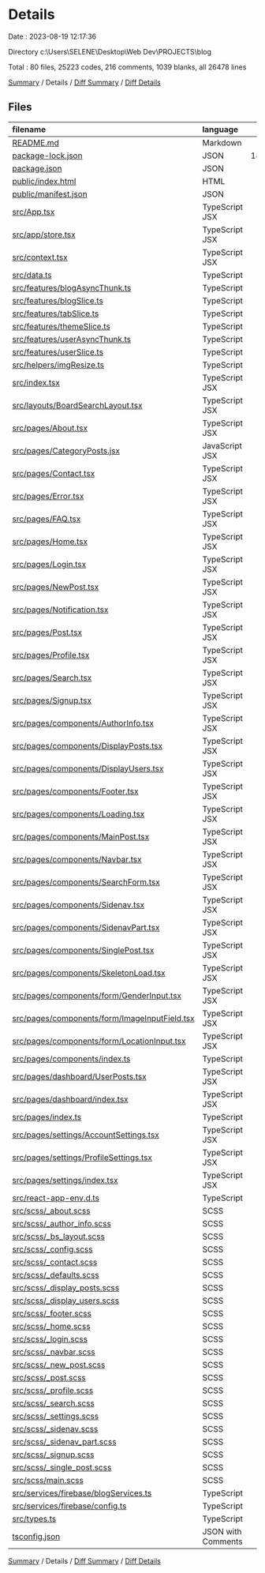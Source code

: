 # Details

Date : 2023-08-19 12:17:36

Directory c:\\Users\\SELENE\\Desktop\\Web Dev\\PROJECTS\\blog

Total : 80 files,  25223 codes, 216 comments, 1039 blanks, all 26478 lines

[Summary](results.md) / Details / [Diff Summary](diff.md) / [Diff Details](diff-details.md)

## Files
| filename | language | code | comment | blank | total |
| :--- | :--- | ---: | ---: | ---: | ---: |
| [README.md](/README.md) | Markdown | 26 | 0 | 21 | 47 |
| [package-lock.json](/package-lock.json) | JSON | 18,048 | 0 | 1 | 18,049 |
| [package.json](/package.json) | JSON | 60 | 0 | 1 | 61 |
| [public/index.html](/public/index.html) | HTML | 17 | 0 | 1 | 18 |
| [public/manifest.json](/public/manifest.json) | JSON | 25 | 0 | 1 | 26 |
| [src/App.tsx](/src/App.tsx) | TypeScript JSX | 151 | 0 | 14 | 165 |
| [src/app/store.tsx](/src/app/store.tsx) | TypeScript JSX | 17 | 0 | 3 | 20 |
| [src/context.tsx](/src/context.tsx) | TypeScript JSX | 71 | 0 | 8 | 79 |
| [src/data.ts](/src/data.ts) | TypeScript | 122 | 0 | 9 | 131 |
| [src/features/blogAsyncThunk.ts](/src/features/blogAsyncThunk.ts) | TypeScript | 4 | 0 | 3 | 7 |
| [src/features/blogSlice.ts](/src/features/blogSlice.ts) | TypeScript | 111 | 5 | 22 | 138 |
| [src/features/tabSlice.ts](/src/features/tabSlice.ts) | TypeScript | 14 | 0 | 4 | 18 |
| [src/features/themeSlice.ts](/src/features/themeSlice.ts) | TypeScript | 13 | 0 | 5 | 18 |
| [src/features/userAsyncThunk.ts](/src/features/userAsyncThunk.ts) | TypeScript | 61 | 1 | 6 | 68 |
| [src/features/userSlice.ts](/src/features/userSlice.ts) | TypeScript | 35 | 0 | 4 | 39 |
| [src/helpers/imgResize.ts](/src/helpers/imgResize.ts) | TypeScript | 63 | 0 | 14 | 77 |
| [src/index.tsx](/src/index.tsx) | TypeScript JSX | 18 | 0 | 2 | 20 |
| [src/layouts/BoardSearchLayout.tsx](/src/layouts/BoardSearchLayout.tsx) | TypeScript JSX | 176 | 0 | 16 | 192 |
| [src/pages/About.tsx](/src/pages/About.tsx) | TypeScript JSX | 75 | 0 | 10 | 85 |
| [src/pages/CategoryPosts.jsx](/src/pages/CategoryPosts.jsx) | JavaScript JSX | 5 | 0 | 3 | 8 |
| [src/pages/Contact.tsx](/src/pages/Contact.tsx) | TypeScript JSX | 63 | 0 | 9 | 72 |
| [src/pages/Error.tsx](/src/pages/Error.tsx) | TypeScript JSX | 8 | 0 | 5 | 13 |
| [src/pages/FAQ.tsx](/src/pages/FAQ.tsx) | TypeScript JSX | 5 | 0 | 3 | 8 |
| [src/pages/Home.tsx](/src/pages/Home.tsx) | TypeScript JSX | 60 | 2 | 10 | 72 |
| [src/pages/Login.tsx](/src/pages/Login.tsx) | TypeScript JSX | 93 | 3 | 13 | 109 |
| [src/pages/NewPost.tsx](/src/pages/NewPost.tsx) | TypeScript JSX | 408 | 146 | 33 | 587 |
| [src/pages/Notification.tsx](/src/pages/Notification.tsx) | TypeScript JSX | 12 | 0 | 4 | 16 |
| [src/pages/Post.tsx](/src/pages/Post.tsx) | TypeScript JSX | 413 | 6 | 41 | 460 |
| [src/pages/Profile.tsx](/src/pages/Profile.tsx) | TypeScript JSX | 174 | 1 | 22 | 197 |
| [src/pages/Search.tsx](/src/pages/Search.tsx) | TypeScript JSX | 71 | 2 | 7 | 80 |
| [src/pages/Signup.tsx](/src/pages/Signup.tsx) | TypeScript JSX | 437 | 3 | 51 | 491 |
| [src/pages/components/AuthorInfo.tsx](/src/pages/components/AuthorInfo.tsx) | TypeScript JSX | 33 | 0 | 8 | 41 |
| [src/pages/components/DisplayPosts.tsx](/src/pages/components/DisplayPosts.tsx) | TypeScript JSX | 221 | 3 | 17 | 241 |
| [src/pages/components/DisplayUsers.tsx](/src/pages/components/DisplayUsers.tsx) | TypeScript JSX | 23 | 0 | 4 | 27 |
| [src/pages/components/Footer.tsx](/src/pages/components/Footer.tsx) | TypeScript JSX | 47 | 0 | 5 | 52 |
| [src/pages/components/Loading.tsx](/src/pages/components/Loading.tsx) | TypeScript JSX | 5 | 0 | 3 | 8 |
| [src/pages/components/MainPost.tsx](/src/pages/components/MainPost.tsx) | TypeScript JSX | 54 | 0 | 7 | 61 |
| [src/pages/components/Navbar.tsx](/src/pages/components/Navbar.tsx) | TypeScript JSX | 149 | 4 | 17 | 170 |
| [src/pages/components/SearchForm.tsx](/src/pages/components/SearchForm.tsx) | TypeScript JSX | 33 | 0 | 5 | 38 |
| [src/pages/components/Sidenav.tsx](/src/pages/components/Sidenav.tsx) | TypeScript JSX | 57 | 0 | 8 | 65 |
| [src/pages/components/SidenavPart.tsx](/src/pages/components/SidenavPart.tsx) | TypeScript JSX | 37 | 0 | 4 | 41 |
| [src/pages/components/SinglePost.tsx](/src/pages/components/SinglePost.tsx) | TypeScript JSX | 77 | 2 | 7 | 86 |
| [src/pages/components/SkeletonLoad.tsx](/src/pages/components/SkeletonLoad.tsx) | TypeScript JSX | 30 | 0 | 6 | 36 |
| [src/pages/components/form/GenderInput.tsx](/src/pages/components/form/GenderInput.tsx) | TypeScript JSX | 52 | 1 | 7 | 60 |
| [src/pages/components/form/ImageInputField.tsx](/src/pages/components/form/ImageInputField.tsx) | TypeScript JSX | 43 | 0 | 6 | 49 |
| [src/pages/components/form/LocationInput.tsx](/src/pages/components/form/LocationInput.tsx) | TypeScript JSX | 64 | 1 | 7 | 72 |
| [src/pages/components/index.ts](/src/pages/components/index.ts) | TypeScript | 24 | 0 | 2 | 26 |
| [src/pages/dashboard/UserPosts.tsx](/src/pages/dashboard/UserPosts.tsx) | TypeScript JSX | 89 | 0 | 7 | 96 |
| [src/pages/dashboard/index.tsx](/src/pages/dashboard/index.tsx) | TypeScript JSX | 53 | 0 | 6 | 59 |
| [src/pages/index.ts](/src/pages/index.ts) | TypeScript | 41 | 0 | 2 | 43 |
| [src/pages/settings/AccountSettings.tsx](/src/pages/settings/AccountSettings.tsx) | TypeScript JSX | 133 | 0 | 13 | 146 |
| [src/pages/settings/ProfileSettings.tsx](/src/pages/settings/ProfileSettings.tsx) | TypeScript JSX | 143 | 1 | 20 | 164 |
| [src/pages/settings/index.tsx](/src/pages/settings/index.tsx) | TypeScript JSX | 39 | 0 | 5 | 44 |
| [src/react-app-env.d.ts](/src/react-app-env.d.ts) | TypeScript | 0 | 1 | 1 | 2 |
| [src/scss/_about.scss](/src/scss/_about.scss) | SCSS | 161 | 1 | 28 | 190 |
| [src/scss/_author_info.scss](/src/scss/_author_info.scss) | SCSS | 56 | 2 | 10 | 68 |
| [src/scss/_bs_layout.scss](/src/scss/_bs_layout.scss) | SCSS | 240 | 0 | 39 | 279 |
| [src/scss/_config.scss](/src/scss/_config.scss) | SCSS | 191 | 6 | 29 | 226 |
| [src/scss/_contact.scss](/src/scss/_contact.scss) | SCSS | 79 | 0 | 13 | 92 |
| [src/scss/_defaults.scss](/src/scss/_defaults.scss) | SCSS | 119 | 3 | 21 | 143 |
| [src/scss/_display_posts.scss](/src/scss/_display_posts.scss) | SCSS | 61 | 0 | 13 | 74 |
| [src/scss/_display_users.scss](/src/scss/_display_users.scss) | SCSS | 0 | 0 | 1 | 1 |
| [src/scss/_footer.scss](/src/scss/_footer.scss) | SCSS | 52 | 0 | 11 | 63 |
| [src/scss/_home.scss](/src/scss/_home.scss) | SCSS | 46 | 1 | 10 | 57 |
| [src/scss/_login.scss](/src/scss/_login.scss) | SCSS | 140 | 0 | 26 | 166 |
| [src/scss/_navbar.scss](/src/scss/_navbar.scss) | SCSS | 177 | 1 | 36 | 214 |
| [src/scss/_new_post.scss](/src/scss/_new_post.scss) | SCSS | 167 | 2 | 30 | 199 |
| [src/scss/_post.scss](/src/scss/_post.scss) | SCSS | 485 | 0 | 93 | 578 |
| [src/scss/_profile.scss](/src/scss/_profile.scss) | SCSS | 161 | 2 | 31 | 194 |
| [src/scss/_search.scss](/src/scss/_search.scss) | SCSS | 6 | 0 | 1 | 7 |
| [src/scss/_settings.scss](/src/scss/_settings.scss) | SCSS | 178 | 1 | 33 | 212 |
| [src/scss/_sidenav.scss](/src/scss/_sidenav.scss) | SCSS | 54 | 1 | 11 | 66 |
| [src/scss/_sidenav_part.scss](/src/scss/_sidenav_part.scss) | SCSS | 22 | 1 | 6 | 29 |
| [src/scss/_signup.scss](/src/scss/_signup.scss) | SCSS | 162 | 0 | 26 | 188 |
| [src/scss/_single_post.scss](/src/scss/_single_post.scss) | SCSS | 98 | 0 | 18 | 116 |
| [src/scss/main.scss](/src/scss/main.scss) | SCSS | 159 | 8 | 24 | 191 |
| [src/services/firebase/blogServices.ts](/src/services/firebase/blogServices.ts) | TypeScript | 51 | 3 | 8 | 62 |
| [src/services/firebase/config.ts](/src/services/firebase/config.ts) | TypeScript | 16 | 2 | 4 | 22 |
| [src/types.ts](/src/types.ts) | TypeScript | 18 | 0 | 3 | 21 |
| [tsconfig.json](/tsconfig.json) | JSON with Comments | 21 | 0 | 1 | 22 |

[Summary](results.md) / Details / [Diff Summary](diff.md) / [Diff Details](diff-details.md)